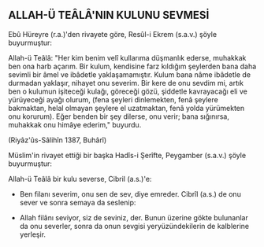 ## ALLAH-Ü TEÂLÂ'NIN KULUNU SEVMESİ

Ebû Hüreyre (r.a.)'den rivayete göre, Resûl-i Ekrem (s.a.v.) şöyle buyurmuştur:

Allah-ü Teâlâ: "Her kim benim velî kullarıma düşmanlık ederse, muhakkak ben ona harb açarım. Bir kulum, kendisine farz kıldığım şeylerden bana daha sevimli bir âmel ve ibâdetle yaklaşamamıştır. Kulum bana nâme ibâdetle de durmadan yaklaşır, nihayet onu severim. Bir kere de onu sevdim mi, artık ben o kulumun işiteceği kulağı, göreceği gözü, şiddetle kavrayacağı eli ve yürüyeceği ayağı olurum, (fena şeyleri dinlemekten, fenâ şeylere bakmaktan, helal olmayan şeylere el uzatmaktan, fenâ yolda yürümekten onu korurum). Eğer benden bir şey dilerse, onu verir; bana sığınırsa, muhakkak onu himâye ederim," buyurdu.

(Riyâz'ûs-Sâlihîn 1387, Buhârî)

Müslim'in rivayet ettiği bir başka Hadîs-i Şerîfte, Peygamber (s.a.v.) şöyle buyurmuştur:

Allah-ü Teâlâ bir kulu severse, Cibril (a.s.)'e:

- Ben filanı severim, onu sen de sev, diye emre­der. Cibrîl (a.s.) de onu sever ve sonra semaya da seslenip:

- Allah filânı seviyor, siz de seviniz, der. Bunun üzerine gökte bulunanlar da onu severler, sonra da onun sevgisi yeryüzündekilerin de kalblerine yerleşir.

